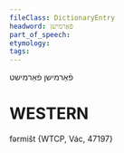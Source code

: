 ```yaml
---
fileClass: DictionaryEntry
headword: פֿאַרמישן
part_of_speech: 
etymology: 
tags: 
---
```

פֿאַרמישן
פֿאַרמישט

WESTERN
========

fərmišt {WTCP, Vác, 47197}
